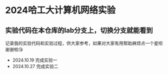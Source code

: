 # 2024哈工大计算机网络实验

## 实验代码在本仓库的lab分支上，切换分支就能看到

记录我的实验代码和实验过程，供大家参考，如果对大家有用帮助麻烦点一个星呗谢谢啦😘  

- 2024.10.19 完成实验一
- 2024.10.27 完成实验二

